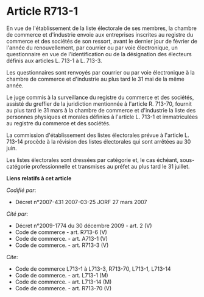 # Article R713-1

En vue de l'établissement de la liste électorale de ses membres, la chambre de commerce et d'industrie envoie aux entreprises
inscrites au registre du commerce et des sociétés de son ressort, avant le dernier jour de février de l'année du
renouvellement, par courrier ou par voie électronique, un questionnaire en vue de l'identification ou de la désignation des
électeurs définis aux articles L. 713-1 à L. 713-3.

Les questionnaires sont renvoyés par courrier ou par voie électronique à la chambre de commerce et d'industrie au plus tard
le 31 mai de la même année.

Le juge commis à la surveillance du registre du commerce et des sociétés, assisté du greffier de la juridiction mentionnée à
l'article R. 713-70, fournit au plus tard le 31 mars à la chambre de commerce et d'industrie la liste des personnes physiques
et morales définies à l'article L. 713-1 et immatriculées au registre du commerce et des sociétés.

La commission d'établissement des listes électorales prévue à l'article L. 713-14 procède à la révision des listes
électorales qui sont arrêtées au 30 juin.

Les listes électorales sont dressées par catégorie et, le cas échéant, sous-catégorie professionnelle et transmises au préfet
au plus tard le 31 juillet.

**Liens relatifs à cet article**

_Codifié par_:

  - Décret n°2007-431 2007-03-25 JORF 27 mars 2007

_Cité par_:

  - Décret n°2009-1774 du 30 décembre 2009 - art. 2 (V)
  - Code de commerce - art. R713-6 (V)
  - Code de commerce. - art. A713-1 (V)
  - Code de commerce. - art. R713-3 (V)

_Cite_:

  - Code de commerce L713-1 à L713-3, R713-70, L713-1, L713-14
  - Code de commerce. - art. L713-1 (M)
  - Code de commerce. - art. L713-14 (M)
  - Code de commerce. - art. R713-70 (V)
